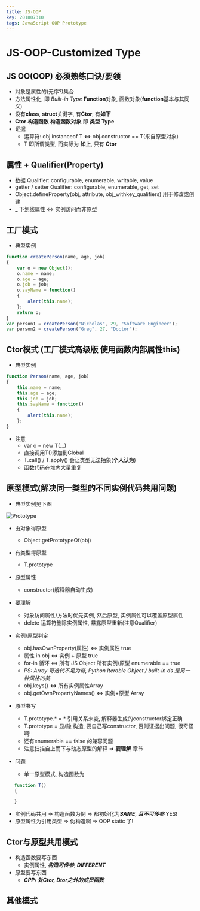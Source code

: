 ```yaml
---
title: JS-OOP
key: 201807310
tags: JavaScript OOP Prototype
---
```


# JS-OOP-Customized Type

## JS OO(OOP) 必须熟练口诀/要领
- 对象是属性的(无序?)集合
- 方法属性化, 即 *Built-in Type* **Function**对象, 函数对象(**function**基本与其同义)
- 没有**class**, **struct**关键字, 有**Ctor**, 有**如下**
- **Ctor** **构造函数** **构造函数对象** 即 **类型** **Type**
- 证据
    - 运算符:  obj instanceof T <=> obj.constructor == T(来自原型对象)
    - T 即所谓类型, 而实际为 **如上**, 只有 **Ctor**

<!--more-->

## 属性 + Qualifier(Property)
- 数据 Qualifier: configurable, enumerable, writable, value
- getter / setter Qualifier: configurable, enumerable, get, set
- Object.defineProperty(obj, attribute, obj_withkey_qualifiers) 用于修改或创建
- **_**  下划线属性  <=> 实例访问而非原型


## 工厂模式

- 典型实例
```JavaScript
function createPerson(name, age, job)
{
    var o = new Object();
    o.name = name;
    o.age = age;
    o.job = job;
    o.sayName = function()
    {
    	alert(this.name);
	};
	return o;
}
var person1 = createPerson("Nicholas", 29, "Software Engineer");
var person2 = createPerson("Greg", 27, "Doctor");
```

## Ctor模式 (工厂模式高级版 使用函数内部属性this)
- 典型实例
```JavaScript
function Person(name, age, job)
{
    this.name = name;
    this.age = age;
    this.job = job;
    this.sayName = function()
    {
    	alert(this.name);
    };
}
```

- 注意
   - var o = new T(...)
   - 直接调用T()添加到Global
   - T.call() / T.apply() 会让类型无法抽象(**个人认为**)
   - 函数代码在堆内大量重复

## 原型模式(解决同一类型的不同实例代码共用问题)
- 典型实例见下图

![Prototype]({{site.url}}/assets/BlogImages/2018-07-31/Prototype.png  "Prototype")

- 由对象得原型
   - Object.getPrototypeOf(obj)
- 有类型得原型
   - T.prototype
- 原型属性
   - constructor(解释器自动生成)

- 要理解
   - 对象访问属性/方法时优先实例, 然后原型, 实例属性可以覆盖原型属性
   - delete 运算符删除实例属性, 暴露原型重新(注意Qualifier)

- 实例/原型判定
   - obj.hasOwnProperty(属性) <=> 实例属性 true
   - 属性 in obj <=> 实例 + 原型 true
   - for-in 循环 <=> 所有 JS Object 所有实例/原型 enumerable == true
   - *PS: Array 可迭代不足为奇, Python Iterable Object / built-in ds 是另一种风格的美*
   - obj.keys() <=> 所有实例属性Array
   - obj.getOwnPropertyNames() <=> 实例+原型 Array

- 原型书写
   - T.prototype.\*  =  \*   引用关系未变, 解释器生成的constructor绑定正确
   - T.prototype = 显/隐 构造, 要自己写constructor, 否则证据出问题, 很奇怪啊! 
   - 还有enumerable == false 的兼容问题
   - 注意扫描自上而下与动态原型的解释  =>  **要理解** 章节

- 问题
   - 单一原型模式, 构造函数为
```JavaScript
   function T()
   {

   }
```
   - 实例代码共用 => 构造函数为例 => 都初始化为***SAME***, ***且不可传参*** YES!
   - 原型属性为引用类型 => 伪构造啊 => OOP static 了!
## Ctor与原型共用模式
- 构造函数要写东西
  - 实例属性, ***构造可传参***, ***DIFFERENT***
- 原型要写东西
  - ***CPP: 处Ctor, Dtor之外的成员函数***
## 其他模式
